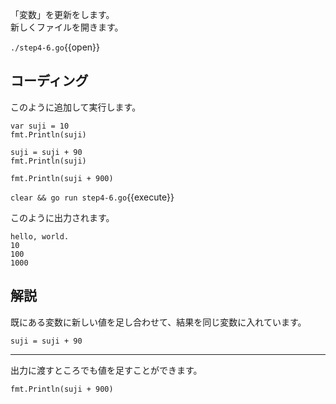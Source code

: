「変数」を更新をします。<br>
新しくファイルを開きます。

`./step4-6.go`{{open}}

## コーディング

このように追加して実行します。
```
var suji = 10
fmt.Println(suji)

suji = suji + 90
fmt.Println(suji)

fmt.Println(suji + 900)
```

`clear && go run step4-6.go`{{execute}}

このように出力されます。
```
hello, world.
10
100
1000
```

## 解説

既にある変数に新しい値を足し合わせて、結果を同じ変数に入れています。
```
suji = suji + 90
```

---
出力に渡すところでも値を足すことができます。
```
fmt.Println(suji + 900)
```



